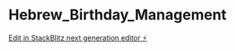# Hebrew_Birthday_Management

[Edit in StackBlitz next generation editor ⚡️](https://stackblitz.com/~/github.com/Haggai33/Hebrew_Birthday_Management)